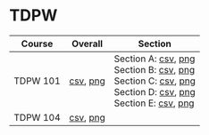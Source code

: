 # TDPW

| Course | Overall | Section |
| ------ | ------- | ------- |
| TDPW 101 | [csv](https://github.com/UCSD-Historical-Enrollment-Data/2024Winter/blob/main/overall/TDPW%20101.csv), [png](https://raw.githubusercontent.com/UCSD-Historical-Enrollment-Data/2024Winter/main/plot_overall/TDPW%20101.png) | Section A: [csv](https://github.com/UCSD-Historical-Enrollment-Data/2024Winter/blob/main/section/TDPW%20101_A.csv), [png](https://raw.githubusercontent.com/UCSD-Historical-Enrollment-Data/2024Winter/main/plot_section/TDPW%20101_A.png)<br>Section B: [csv](https://github.com/UCSD-Historical-Enrollment-Data/2024Winter/blob/main/section/TDPW%20101_B.csv), [png](https://raw.githubusercontent.com/UCSD-Historical-Enrollment-Data/2024Winter/main/plot_section/TDPW%20101_B.png)<br>Section C: [csv](https://github.com/UCSD-Historical-Enrollment-Data/2024Winter/blob/main/section/TDPW%20101_C.csv), [png](https://raw.githubusercontent.com/UCSD-Historical-Enrollment-Data/2024Winter/main/plot_section/TDPW%20101_C.png)<br>Section D: [csv](https://github.com/UCSD-Historical-Enrollment-Data/2024Winter/blob/main/section/TDPW%20101_D.csv), [png](https://raw.githubusercontent.com/UCSD-Historical-Enrollment-Data/2024Winter/main/plot_section/TDPW%20101_D.png)<br>Section E: [csv](https://github.com/UCSD-Historical-Enrollment-Data/2024Winter/blob/main/section/TDPW%20101_E.csv), [png](https://raw.githubusercontent.com/UCSD-Historical-Enrollment-Data/2024Winter/main/plot_section/TDPW%20101_E.png) |
| TDPW 104 | [csv](https://github.com/UCSD-Historical-Enrollment-Data/2024Winter/blob/main/overall/TDPW%20104.csv), [png](https://raw.githubusercontent.com/UCSD-Historical-Enrollment-Data/2024Winter/main/plot_overall/TDPW%20104.png) |  |
